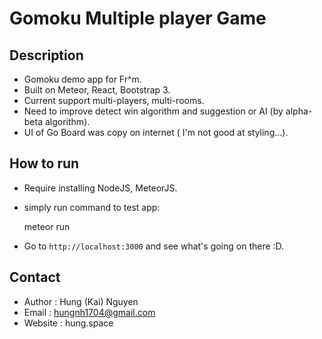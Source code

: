 # Gomoku Multiple player Game


## Description
- Gomoku demo app for Fr^m.
- Built on Meteor, React, Bootstrap 3. 
- Current support multi-players, multi-rooms.
- Need to improve detect win algorithm and suggestion or AI (by alpha-beta algorithm).
- UI of Go Board was copy on internet ( I'm not good at styling...).


## How to run
- Require installing NodeJS, MeteorJS.
- simply run command to test app:

    meteor run

- Go to `http://localhost:3000` and see what's going on there :D.
    
## Contact
- Author : Hung (Kai) Nguyen 
- Email : hungnh1704@gmail.com
- Website : hung.space
